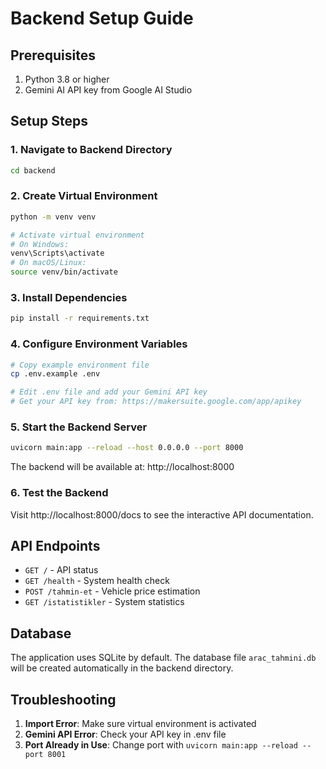 # Backend Setup Guide

## Prerequisites

1. Python 3.8 or higher
2. Gemini AI API key from Google AI Studio

## Setup Steps

### 1. Navigate to Backend Directory
```bash
cd backend
```

### 2. Create Virtual Environment
```bash
python -m venv venv

# Activate virtual environment
# On Windows:
venv\Scripts\activate
# On macOS/Linux:
source venv/bin/activate
```

### 3. Install Dependencies
```bash
pip install -r requirements.txt
```

### 4. Configure Environment Variables
```bash
# Copy example environment file
cp .env.example .env

# Edit .env file and add your Gemini API key
# Get your API key from: https://makersuite.google.com/app/apikey
```

### 5. Start the Backend Server
```bash
uvicorn main:app --reload --host 0.0.0.0 --port 8000
```

The backend will be available at: http://localhost:8000

### 6. Test the Backend
Visit http://localhost:8000/docs to see the interactive API documentation.

## API Endpoints

- `GET /` - API status
- `GET /health` - System health check
- `POST /tahmin-et` - Vehicle price estimation
- `GET /istatistikler` - System statistics

## Database

The application uses SQLite by default. The database file `arac_tahmini.db` will be created automatically in the backend directory.

## Troubleshooting

1. **Import Error**: Make sure virtual environment is activated
2. **Gemini API Error**: Check your API key in .env file
3. **Port Already in Use**: Change port with `uvicorn main:app --reload --port 8001`